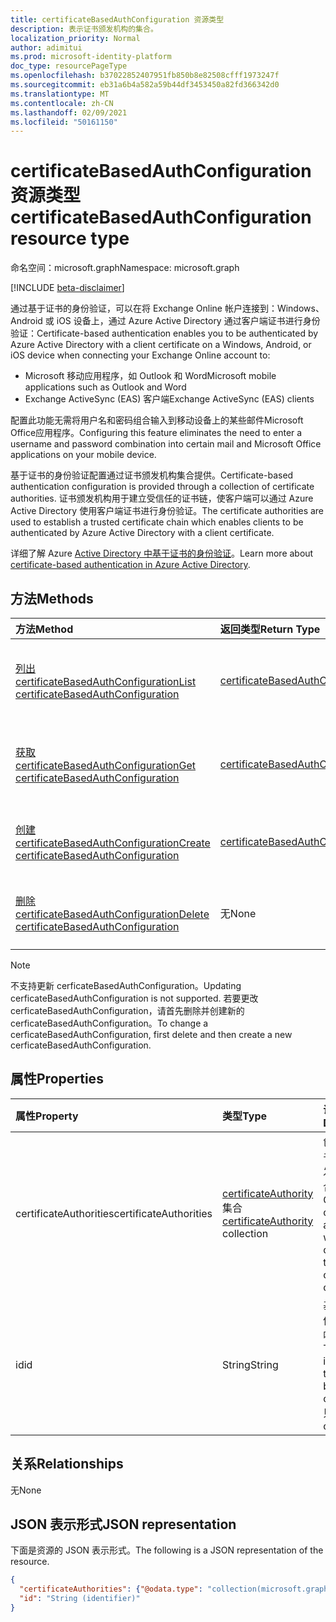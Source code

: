 ```yaml
---
title: certificateBasedAuthConfiguration 资源类型
description: 表示证书颁发机构的集合。
localization_priority: Normal
author: adimitui
ms.prod: microsoft-identity-platform
doc_type: resourcePageType
ms.openlocfilehash: b37022852407951fb850b8e82508cfff1973247f
ms.sourcegitcommit: eb31a6b4a582a59b44df3453450a82fd366342d0
ms.translationtype: MT
ms.contentlocale: zh-CN
ms.lasthandoff: 02/09/2021
ms.locfileid: "50161150"
---
```

# <a name="certificatebasedauthconfiguration-resource-type"></a><span data-ttu-id="92651-103">certificateBasedAuthConfiguration 资源类型</span><span class="sxs-lookup"><span data-stu-id="92651-103">certificateBasedAuthConfiguration resource type</span></span>

<span data-ttu-id="92651-104">命名空间：microsoft.graph</span><span class="sxs-lookup"><span data-stu-id="92651-104">Namespace: microsoft.graph</span></span>

[!INCLUDE [beta-disclaimer](../../includes/beta-disclaimer.md)]

<span data-ttu-id="92651-105">通过基于证书的身份验证，可以在将 Exchange Online 帐户连接到：Windows、Android 或 iOS 设备上，通过 Azure Active Directory 通过客户端证书进行身份验证：</span><span class="sxs-lookup"><span data-stu-id="92651-105">Certificate-based authentication enables you to be authenticated by Azure Active Directory with a client certificate on a Windows, Android, or iOS device when connecting your Exchange Online account to:</span></span>

- <span data-ttu-id="92651-106">Microsoft 移动应用程序，如 Outlook 和 Word</span><span class="sxs-lookup"><span data-stu-id="92651-106">Microsoft mobile applications such as Outlook and Word</span></span>
- <span data-ttu-id="92651-107">Exchange ActiveSync (EAS) 客户端</span><span class="sxs-lookup"><span data-stu-id="92651-107">Exchange ActiveSync (EAS) clients</span></span>

<span data-ttu-id="92651-108">配置此功能无需将用户名和密码组合输入到移动设备上的某些邮件Microsoft Office应用程序。</span><span class="sxs-lookup"><span data-stu-id="92651-108">Configuring this feature eliminates the need to enter a username and password combination into certain mail and Microsoft Office applications on your mobile device.</span></span>

<span data-ttu-id="92651-109">基于证书的身份验证配置通过证书颁发机构集合提供。</span><span class="sxs-lookup"><span data-stu-id="92651-109">Certificate-based authentication configuration is provided through a collection of certificate authorities.</span></span> <span data-ttu-id="92651-110">证书颁发机构用于建立受信任的证书链，使客户端可以通过 Azure Active Directory 使用客户端证书进行身份验证。</span><span class="sxs-lookup"><span data-stu-id="92651-110">The certificate authorities are used to establish a trusted certificate chain which enables clients to be authenticated by Azure Active Directory with a client certificate.</span></span>

<span data-ttu-id="92651-111">详细了解 Azure [Active Directory 中基于证书的身份验证](/azure/active-directory/authentication/active-directory-certificate-based-authentication-get-started)。</span><span class="sxs-lookup"><span data-stu-id="92651-111">Learn more about [certificate-based authentication in Azure Active Directory](/azure/active-directory/authentication/active-directory-certificate-based-authentication-get-started).</span></span>

## <a name="methods"></a><span data-ttu-id="92651-112">方法</span><span class="sxs-lookup"><span data-stu-id="92651-112">Methods</span></span>

| <span data-ttu-id="92651-113">方法</span><span class="sxs-lookup"><span data-stu-id="92651-113">Method</span></span>       | <span data-ttu-id="92651-114">返回类型</span><span class="sxs-lookup"><span data-stu-id="92651-114">Return Type</span></span> | <span data-ttu-id="92651-115">说明</span><span class="sxs-lookup"><span data-stu-id="92651-115">Description</span></span> |
|:-------------|:------------|:------------|
| [<span data-ttu-id="92651-116">列出 certificateBasedAuthConfiguration</span><span class="sxs-lookup"><span data-stu-id="92651-116">List certificateBasedAuthConfiguration</span></span>](../api/certificatebasedauthconfiguration-list.md) | [<span data-ttu-id="92651-117">certificateBasedAuthConfiguration</span><span class="sxs-lookup"><span data-stu-id="92651-117">certificateBasedAuthConfiguration</span></span>](certificatebasedauthconfiguration.md) | <span data-ttu-id="92651-118">列出 **certificateBasedAuthConfiguration** 集合的属性。</span><span class="sxs-lookup"><span data-stu-id="92651-118">List the properties of the **certificateBasedAuthConfiguration** collection.</span></span> |
| [<span data-ttu-id="92651-119">获取 certificateBasedAuthConfiguration</span><span class="sxs-lookup"><span data-stu-id="92651-119">Get certificateBasedAuthConfiguration</span></span>](../api/certificatebasedauthconfiguration-get.md) | [<span data-ttu-id="92651-120">certificateBasedAuthConfiguration</span><span class="sxs-lookup"><span data-stu-id="92651-120">certificateBasedAuthConfiguration</span></span>](certificatebasedauthconfiguration.md) | <span data-ttu-id="92651-121">读取 **certificateBasedAuthConfiguration 对象** 的属性。</span><span class="sxs-lookup"><span data-stu-id="92651-121">Read the properties of a **certificateBasedAuthConfiguration** object.</span></span> |
| [<span data-ttu-id="92651-122">创建 certificateBasedAuthConfiguration</span><span class="sxs-lookup"><span data-stu-id="92651-122">Create certificateBasedAuthConfiguration</span></span>](../api/certificatebasedauthconfiguration-post-certificatebasedauthconfiguration.md) | [<span data-ttu-id="92651-123">certificateBasedAuthConfiguration</span><span class="sxs-lookup"><span data-stu-id="92651-123">certificateBasedAuthConfiguration</span></span>](certificatebasedauthconfiguration.md) | <span data-ttu-id="92651-124">创建新的 **certificateBasedAuthConfiguration** 对象。</span><span class="sxs-lookup"><span data-stu-id="92651-124">Create a new **certificateBasedAuthConfiguration** object.</span></span> |
| [<span data-ttu-id="92651-125">删除 certificateBasedAuthConfiguration</span><span class="sxs-lookup"><span data-stu-id="92651-125">Delete certificateBasedAuthConfiguration</span></span>](../api/certificatebasedauthconfiguration-delete.md) | <span data-ttu-id="92651-126">无</span><span class="sxs-lookup"><span data-stu-id="92651-126">None</span></span> | <span data-ttu-id="92651-127">删除 **certificateBasedAuthConfiguration** 对象。</span><span class="sxs-lookup"><span data-stu-id="92651-127">Delete a **certificateBasedAuthConfiguration** object.</span></span> |

>[!NOTE]
><span data-ttu-id="92651-128">不支持更新 cerficateBasedAuthConfiguration。</span><span class="sxs-lookup"><span data-stu-id="92651-128">Updating cerficateBasedAuthConfiguration is not supported.</span></span> <span data-ttu-id="92651-129">若要更改 cerficateBasedAuthConfiguration，请首先删除并创建新的 cerficateBasedAuthConfiguration。</span><span class="sxs-lookup"><span data-stu-id="92651-129">To change a cerficateBasedAuthConfiguration, first delete and then create a new cerficateBasedAuthConfiguration.</span></span>

## <a name="properties"></a><span data-ttu-id="92651-130">属性</span><span class="sxs-lookup"><span data-stu-id="92651-130">Properties</span></span>

| <span data-ttu-id="92651-131">属性</span><span class="sxs-lookup"><span data-stu-id="92651-131">Property</span></span>     | <span data-ttu-id="92651-132">类型</span><span class="sxs-lookup"><span data-stu-id="92651-132">Type</span></span>        | <span data-ttu-id="92651-133">说明</span><span class="sxs-lookup"><span data-stu-id="92651-133">Description</span></span> |
|:-------------|:------------|:------------|
|<span data-ttu-id="92651-134">certificateAuthorities</span><span class="sxs-lookup"><span data-stu-id="92651-134">certificateAuthorities</span></span>|<span data-ttu-id="92651-135">[certificateAuthority](certificateauthority.md) 集合</span><span class="sxs-lookup"><span data-stu-id="92651-135">[certificateAuthority](certificateauthority.md) collection</span></span>|<span data-ttu-id="92651-136">创建受信任证书链的证书颁发机构的集合。</span><span class="sxs-lookup"><span data-stu-id="92651-136">Collection of certificate authorities which creates a trusted certificate chain.</span></span>|
|<span data-ttu-id="92651-137">id</span><span class="sxs-lookup"><span data-stu-id="92651-137">id</span></span>|<span data-ttu-id="92651-138">String</span><span class="sxs-lookup"><span data-stu-id="92651-138">String</span></span>|<span data-ttu-id="92651-139">基于证书的身份验证配置的唯一标识符。</span><span class="sxs-lookup"><span data-stu-id="92651-139">The unique identifier of the certificate based auth configuration.</span></span> <span data-ttu-id="92651-140">只读。</span><span class="sxs-lookup"><span data-stu-id="92651-140">Read-only.</span></span>|

## <a name="relationships"></a><span data-ttu-id="92651-141">关系</span><span class="sxs-lookup"><span data-stu-id="92651-141">Relationships</span></span>

<span data-ttu-id="92651-142">无</span><span class="sxs-lookup"><span data-stu-id="92651-142">None</span></span>

## <a name="json-representation"></a><span data-ttu-id="92651-143">JSON 表示形式</span><span class="sxs-lookup"><span data-stu-id="92651-143">JSON representation</span></span>

<span data-ttu-id="92651-144">下面是资源的 JSON 表示形式。</span><span class="sxs-lookup"><span data-stu-id="92651-144">The following is a JSON representation of the resource.</span></span>

<!-- {
  "blockType": "resource",
  "optionalProperties": [

  ],
  "@odata.type": "microsoft.graph.certificateBasedAuthConfiguration",
  "keyProperty": "id"
}-->

```json
{
  "certificateAuthorities": {"@odata.type": "collection(microsoft.graph.certificateAuthority)"},
  "id": "String (identifier)"
}
```

<!-- uuid: 16cd6b66-4b1a-43a1-adaf-3a886856ed98
2019-02-04 14:57:30 UTC -->
<!-- {
  "type": "#page.annotation",
  "description": "certificateBasedAuthConfiguration resource",
  "keywords": "",
  "section": "documentation",
  "tocPath": ""
}-->